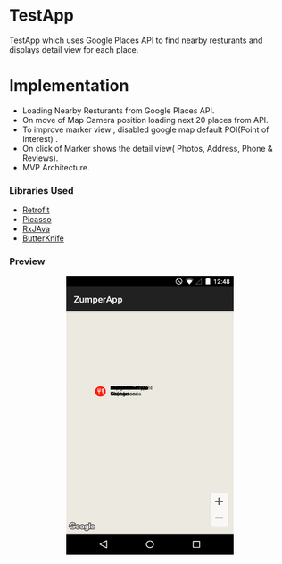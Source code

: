 # TestApp

TestApp which uses Google Places API to find nearby resturants and displays detail view for each place. 


# Implementation

  - Loading Nearby Resturants from Google Places API.
  - On move of Map Camera position loading next 20 places from API.
  - To improve marker view , disabled google map default POI(Point of Interest) .
  - On click of Marker shows the detail view( Photos, Address, Phone & Reviews).
  - MVP Architecture.


### Libraries Used

 -  [Retrofit](https://square.github.io/retrofit/1.x/retrofit)
 -  [Picasso](http://square.github.io/picasso)
 - [RxJAva](https://github.com/ReactiveX/RxAndroid)
 - [ButterKnife](https://github.com/JakeWharton/butterknife)

### Preview
<p align="center">
<img src="https://github.com/iamdeowanshi/TestApp/blob/master/preview.gif" width="300" height="500" />
</p>

